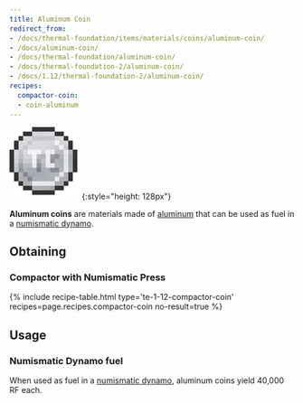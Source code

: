 ```yaml
---
title: Aluminum Coin
redirect_from:
- /docs/thermal-foundation/items/materials/coins/aluminum-coin/
- /docs/aluminum-coin/
- /docs/thermal-foundation/aluminum-coin/
- /docs/thermal-foundation-2/aluminum-coin/
- /docs/1.12/thermal-foundation-2/aluminum-coin/
recipes:
  compactor-coin:
  - coin-aluminum
---
```


![Aluminum coin](/assets/images/thermal-foundation-2/coin-aluminum.png){:style="height: 128px"}


**Aluminum coins** are materials made of [aluminum](../aluminum-ingot/) that
can be used as fuel in a [numismatic dynamo](../../thermal-expansion/numismatic-dynamo/).


Obtaining
---------

### Compactor with Numismatic Press
{% include recipe-table.html type='te-1-12-compactor-coin' recipes=page.recipes.compactor-coin no-result=true %}


Usage
-----

### Numismatic Dynamo fuel
When used as fuel in a [numismatic dynamo](../../thermal-expansion/numismatic-dynamo/), aluminum
coins yield 40,000 RF each.
